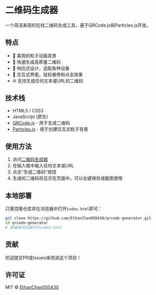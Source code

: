 # 二维码生成器

一个简洁美观的在线二维码生成工具，基于QRCode.js和Particles.js开发。

## 特点

- 🎨 美观的粒子动画背景
- 🚀 快速生成高质量二维码
- 📱 响应式设计，适配各种设备
- 🔄 交互式界面，鼠标悬停和点击效果
- 🌐 支持生成任何文本或URL的二维码

## 技术栈

- HTML5 / CSS3
- JavaScript (原生)
- [QRCode.js](https://github.com/davidshimjs/qrcodejs) - 用于生成二维码
- [Particles.js](https://github.com/VincentGarreau/particles.js/) - 用于创建交互式粒子背景

## 使用方法

1. 访问[二维码生成器](https://ethanchan050430.github.io/qrcode-generator/)
2. 在输入框中输入任何文本或URL
3. 点击"生成二维码"按钮
4. 生成的二维码将显示在页面中，可以右键保存或截图使用

## 本地部署

只需克隆仓库并在浏览器中打开`index.html`即可：

```bash
git clone https://github.com/EthanChan050430/qrcode-generator.git
cd qrcode-generator
# 直接用浏览器打开index.html
```

## 贡献

欢迎提交PR或Issues来改进这个项目！

## 许可证

MIT © [EthanChan050430](https://github.com/EthanChan050430)
